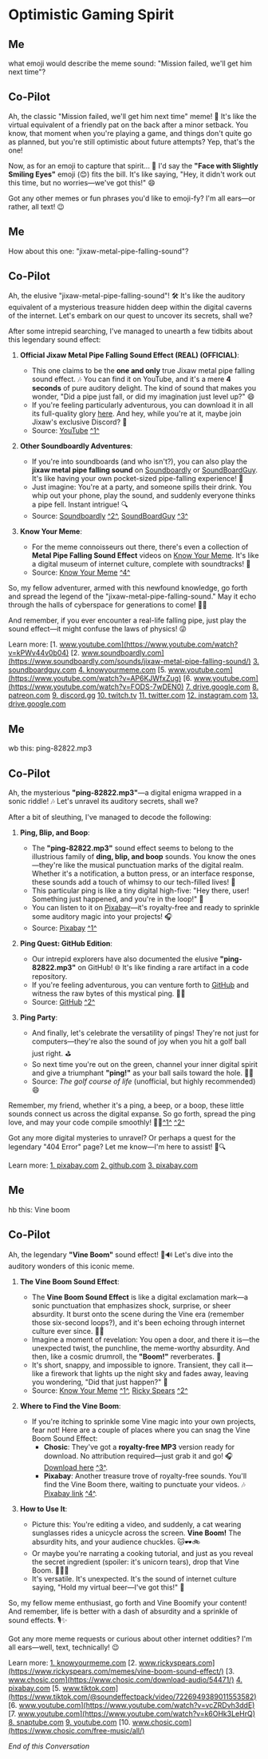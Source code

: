 # Optimistic Gaming Spirit  

## Me
what emoji would describe the meme sound: "Mission failed, we'll get him next time"?  

## Co-Pilot
Ah, the classic "Mission failed, we'll get him next time" meme! 🙌 It's like the virtual equivalent of a friendly pat on the back after a minor setback. You know, that moment when you're playing a game, and things don't quite go as planned, but you're still optimistic about future attempts? Yep, that's the one!

Now, as for an emoji to capture that spirit... 🤔 I'd say the **"Face with Slightly Smiling Eyes"** emoji (😊) fits the bill. It's like saying, "Hey, it didn't work out this time, but no worries—we've got this!" 😄

Got any other memes or fun phrases you'd like to emoji-fy? I'm all ears—or rather, all text! 😉  

## Me
How about this one: "jixaw-metal-pipe-falling-sound"?  

## Co-Pilot
[1]: https://www.youtube.com/watch?v=kPWv44v0b04 ""
[2]: https://www.youtube.com/watch?v=AP6KJWfxZug ""
[3]: https://www.youtube.com/watch?v=FODS-7wDEN0 ""
[4]: https://www.soundboardly.com/sounds/jixaw-metal-pipe-falling-sound/ ""
[5]: https://soundboardguy.com/sounds/jixaw-metal-pipe-falling-sound/ ""
[6]: https://knowyourmeme.com/videos/386432-metal-pipe-falling-sound-effect ""
[7]: https://drive.google.com/file/d/1QvKqUGDJ-Pi7h70xOFQNs3qJrsNIRMsQ/view?usp=drive_link ""
[8]: http://patreon.com/Jixaw ""
[9]: http://discord.gg/Jixaw ""
[10]: http://twitch.tv/jixaw ""
[11]: http://twitter.com/_Jixaw ""
[12]: http://instagram.com/_Jixaw ""
[13]: https://drive.google.com/file/d/1QvKqUGDJ-Pi7h70xOFQNs3qJrsNIRMsQ/view?usp=drive_link___Support ""

Ah, the elusive "jixaw-metal-pipe-falling-sound"! 🛠️ It's like the auditory equivalent of a mysterious treasure hidden deep within the digital caverns of the internet. Let's embark on our quest to uncover its secrets, shall we?

After some intrepid searching, I've managed to unearth a few tidbits about this legendary sound effect:

1. **Official Jixaw Metal Pipe Falling Sound Effect (REAL) (OFFICIAL)**:
   - This one claims to be the **one and only** true Jixaw metal pipe falling sound effect. 🎶 You can find it on YouTube, and it's a mere **4 seconds** of pure auditory delight. The kind of sound that makes you wonder, "Did a pipe just fall, or did my imagination just level up?" 😄
   - If you're feeling particularly adventurous, you can download it in all its full-quality glory [here](https://drive.google.com/file/d/1QvKqUGDJ-Pi7h70xOFQNs3qJrsNIRMsQ/view?usp=drive_link). And hey, while you're at it, maybe join Jixaw's exclusive Discord? 🤖
   - Source: [YouTube](https://www.youtube.com/watch?v=kPWv44v0b04) [^1^][1]

2. **Other Soundboardly Adventures**:
   - If you're into soundboards (and who isn't?), you can also play the **jixaw metal pipe falling sound** on [Soundboardly](https://www.soundboardly.com/sounds/jixaw-metal-pipe-falling-sound/) or [SoundBoardGuy](https://soundboardguy.com/sounds/jixaw-metal-pipe-falling-sound/). It's like having your own pocket-sized pipe-falling experience! 🙌
   - Just imagine: You're at a party, and someone spills their drink. You whip out your phone, play the sound, and suddenly everyone thinks a pipe fell. Instant intrigue! 🔍
   - Source: [Soundboardly](https://www.soundboardly.com/sounds/jixaw-metal-pipe-falling-sound/) [^2^][4], [SoundBoardGuy](https://soundboardguy.com/sounds/jixaw-metal-pipe-falling-sound/) [^3^][5]

3. **Know Your Meme**:
   - For the meme connoisseurs out there, there's even a collection of **Metal Pipe Falling Sound Effect** videos on [Know Your Meme](https://knowyourmeme.com/videos/386432-metal-pipe-falling-sound-effect). It's like a digital museum of internet culture, complete with soundtracks! 🎉
   - Source: [Know Your Meme](https://knowyourmeme.com/videos/386432-metal-pipe-falling-sound-effect) [^4^][6]

So, my fellow adventurer, armed with this newfound knowledge, go forth and spread the legend of the "jixaw-metal-pipe-falling-sound." May it echo through the halls of cyberspace for generations to come! 🌟✨

And remember, if you ever encounter a real-life falling pipe, just play the sound effect—it might confuse the laws of physics! 😜

Learn more: [1. www.youtube.com](https://www.youtube.com/watch?v=kPWv44v0b04) 
[2. www.soundboardly.com](https://www.soundboardly.com/sounds/jixaw-metal-pipe-falling-sound/) 
[3. soundboardguy.com](https://soundboardguy.com/sounds/jixaw-metal-pipe-falling-sound/) 
[4. knowyourmeme.com](https://knowyourmeme.com/videos/386432-metal-pipe-falling-sound-effect) 
[5. www.youtube.com](https://www.youtube.com/watch?v=AP6KJWfxZug) 
[6. www.youtube.com](https://www.youtube.com/watch?v=FODS-7wDEN0) 
[7. drive.google.com](https://drive.google.com/file/d/1QvKqUGDJ-Pi7h70xOFQNs3qJrsNIRMsQ/view?usp=drive_link) 
[8. patreon.com](http://patreon.com/Jixaw) 
[9. discord.gg](http://discord.gg/Jixaw) 
[10. twitch.tv](http://twitch.tv/jixaw) 
[11. twitter.com](http://twitter.com/_Jixaw) 
[12. instagram.com](http://instagram.com/_Jixaw) 
[13. drive.google.com](https://drive.google.com/file/d/1QvKqUGDJ-Pi7h70xOFQNs3qJrsNIRMsQ/view?usp=drive_link___Support)  

## Me
wb this: ping-82822.mp3  

## Co-Pilot
[1]: https://pixabay.com/sound-effects/ping-82822/ ""
[2]: https://pixabay.com/sound-effects/search/ping/ ""
[3]: https://github.com/txmnx/micro-golf/blob/master/ping-82822.mp3.import ""

Ah, the mysterious **"ping-82822.mp3"**—a digital enigma wrapped in a sonic riddle! 🎶 Let's unravel its auditory secrets, shall we?

After a bit of sleuthing, I've managed to decode the following:

1. **Ping, Blip, and Boop**:
   - The **"ping-82822.mp3"** sound effect seems to belong to the illustrious family of **ding, blip, and boop** sounds. You know the ones—they're like the musical punctuation marks of the digital realm. Whether it's a notification, a button press, or an interface response, these sounds add a touch of whimsy to our tech-filled lives! 🌟
   - This particular ping is like a tiny digital high-five: "Hey there, user! Something just happened, and you're in the loop!" 👋
   - You can listen to it on [Pixabay](https://pixabay.com/sound-effects/ping-82822/)—it's royalty-free and ready to sprinkle some auditory magic into your projects! 🎧
   - Source: [Pixabay](https://pixabay.com/sound-effects/ping-82822/) [^1^][1]

2. **Ping Quest: GitHub Edition**:
   - Our intrepid explorers have also documented the elusive **"ping-82822.mp3"** on GitHub! 🌐 It's like finding a rare artifact in a code repository.
   - If you're feeling adventurous, you can venture forth to [GitHub](https://github.com/txmnx/micro-golf/blob/master/ping-82822.mp3.import) and witness the raw bytes of this mystical ping. 🕵️‍♂️
   - Source: [GitHub](https://github.com/txmnx/micro-golf/blob/master/ping-82822.mp3.import) [^2^][3]

3. **Ping Party**:
   - And finally, let's celebrate the versatility of pings! They're not just for computers—they're also the sound of joy when you hit a golf ball just right. ⛳
   - So next time you're out on the green, channel your inner digital spirit and give a triumphant **"ping!"** as your ball sails toward the hole. 🏌️‍♂️
   - Source: *The golf course of life* (unofficial, but highly recommended) 😄

Remember, my friend, whether it's a ping, a beep, or a boop, these little sounds connect us across the digital expanse. So go forth, spread the ping love, and may your code compile smoothly! 🚀✨[^1^][1] [^2^][3]

Got any more digital mysteries to unravel? Or perhaps a quest for the legendary "404 Error" page? Let me know—I'm here to assist! 🤖🔍

Learn more: [1. pixabay.com](https://pixabay.com/sound-effects/ping-82822/) 
[2. github.com](https://github.com/txmnx/micro-golf/blob/master/ping-82822.mp3.import) 
[3. pixabay.com](https://pixabay.com/sound-effects/search/ping/)  

## Me
hb this: Vine boom  

## Co-Pilot
[1]: https://www.tiktok.com/@soundeffectpack/video/7226949389011553582 ""
[2]: https://www.youtube.com/watch?v=vcZRDvh3ddE ""
[3]: https://www.youtube.com/watch?v=k6OHk3LeHrQ ""
[4]: https://www.chosic.com/download-audio/54471/ ""
[5]: https://knowyourmeme.com/memes/vine-thud-boom-sound-effect ""
[6]: https://www.rickyspears.com/memes/vine-boom-sound-effect/ ""
[7]: https://pixabay.com/sound-effects/search/vine%20boom/ ""
[8]: https://snaptube.com/ ""
[9]: https://youtube.com/playlist?list=PLN ""
[10]: https://www.chosic.com/free-music/all/ ""

Ah, the legendary **"Vine Boom"** sound effect! 🌟🔊 Let's dive into the auditory wonders of this iconic meme.

1. **The Vine Boom Sound Effect**:
   - The **Vine Boom Sound Effect** is like a digital exclamation mark—a sonic punctuation that emphasizes shock, surprise, or sheer absurdity. It burst onto the scene during the Vine era (remember those six-second loops?), and it's been echoing through internet culture ever since. 🎵💥
   - Imagine a moment of revelation: You open a door, and there it is—the unexpected twist, the punchline, the meme-worthy absurdity. And then, like a cosmic drumroll, the **"Boom!"** reverberates. 🥁
   - It's short, snappy, and impossible to ignore. Transient, they call it—like a firework that lights up the night sky and fades away, leaving you wondering, "Did that just happen?" 🤯
   - Source: [Know Your Meme](https://knowyourmeme.com/memes/vine-thud-boom-sound-effect) [^1^][5], [Ricky Spears](https://www.rickyspears.com/memes/vine-boom-sound-effect/) [^2^][6]

2. **Where to Find the Vine Boom**:
   - If you're itching to sprinkle some Vine magic into your own projects, fear not! Here are a couple of places where you can snag the Vine Boom Sound Effect:
     - **Chosic**: They've got a **royalty-free MP3** version ready for download. No attribution required—just grab it and go! 🎧 [Download here](https://www.chosic.com/download-audio/54471/) [^3^][4].
     - **Pixabay**: Another treasure trove of royalty-free sounds. You'll find the Vine Boom there, waiting to punctuate your videos. 🎶 [Pixabay link](https://pixabay.com/sound-effects/search/vine%20boom/) [^4^][7].

3. **How to Use It**:
   - Picture this: You're editing a video, and suddenly, a cat wearing sunglasses rides a unicycle across the screen. **Vine Boom!** The absurdity hits, and your audience chuckles. 🐱🕶️🚲
   - Or maybe you're narrating a cooking tutorial, and just as you reveal the secret ingredient (spoiler: it's unicorn tears), drop that Vine Boom. 🦄💧💥
   - It's versatile. It's unexpected. It's the sound of internet culture saying, "Hold my virtual beer—I've got this!" 🙌

So, my fellow meme enthusiast, go forth and Vine Boomify your content! And remember, life is better with a dash of absurdity and a sprinkle of sound effects. 🎙️✨

Got any more meme requests or curious about other internet oddities? I'm all ears—well, text, technically! 😉

Learn more: [1. knowyourmeme.com](https://knowyourmeme.com/memes/vine-thud-boom-sound-effect) 
[2. www.rickyspears.com](https://www.rickyspears.com/memes/vine-boom-sound-effect/) 
[3. www.chosic.com](https://www.chosic.com/download-audio/54471/) 
[4. pixabay.com](https://pixabay.com/sound-effects/search/vine%20boom/) 
[5. www.tiktok.com](https://www.tiktok.com/@soundeffectpack/video/7226949389011553582) 
[6. www.youtube.com](https://www.youtube.com/watch?v=vcZRDvh3ddE) 
[7. www.youtube.com](https://www.youtube.com/watch?v=k6OHk3LeHrQ) 
[8. snaptube.com](https://snaptube.com/) 
[9. youtube.com](https://youtube.com/playlist?list=PLN) 
[10. www.chosic.com](https://www.chosic.com/free-music/all/)  

*End of this Conversation*
